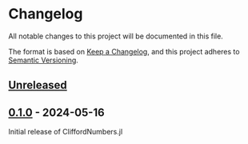 # Changelog

All notable changes to this project will be documented in this file.

The format is based on [Keep a Changelog](https://keepachangelog.com/en/1.0.0/), and this project
adheres to [Semantic Versioning](https://semver.org/spec/v2.0.0.html).

## [Unreleased]

## [0.1.0] - 2024-05-16

Initial release of CliffordNumbers.jl

[Unreleased]: https://github.com/brainandforce/CliffordNumbers.jl
[0.1.0]: https://github.com/brainandforce/CliffordNumbers.jl/releases/tag/v0.1.0

